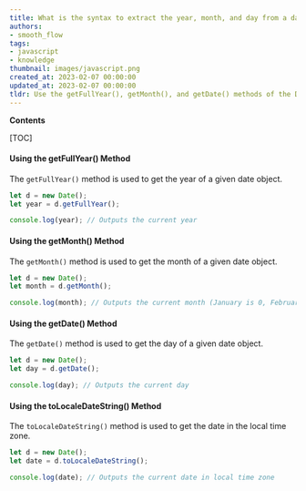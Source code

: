 ```yaml
---
title: What is the syntax to extract the year, month, and day from a date object?
authors:
- smooth_flow
tags:
- javascript
- knowledge
thumbnail: images/javascript.png
created_at: 2023-02-07 00:00:00
updated_at: 2023-02-07 00:00:00
tldr: Use the getFullYear(), getMonth(), and getDate() methods of the Date object to get the year, month, and day, respectively.
---
```


**Contents**

[TOC]

#### Using the getFullYear() Method

The `getFullYear()` method is used to get the year of a given date object.

```javascript
let d = new Date();
let year = d.getFullYear();

console.log(year); // Outputs the current year
```

#### Using the getMonth() Method

The `getMonth()` method is used to get the month of a given date object.

```javascript
let d = new Date();
let month = d.getMonth();

console.log(month); // Outputs the current month (January is 0, February is 1, etc.)
```

#### Using the getDate() Method

The `getDate()` method is used to get the day of a given date object.

```javascript
let d = new Date();
let day = d.getDate();

console.log(day); // Outputs the current day
```

#### Using the toLocaleDateString() Method

The `toLocaleDateString()` method is used to get the date in the local time zone.

```javascript
let d = new Date();
let date = d.toLocaleDateString();

console.log(date); // Outputs the current date in local time zone
```
